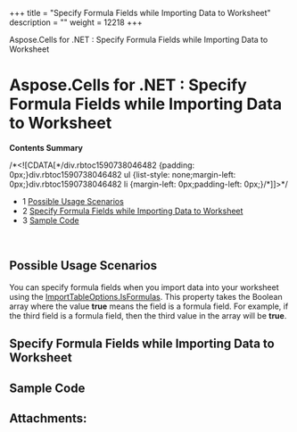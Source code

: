 +++
title = "Specify Formula Fields while Importing Data to Worksheet" 
description = "" 
weight = 12218 
+++

Aspose.Cells for .NET : Specify Formula Fields while Importing Data to Worksheet  

# Aspose.Cells for .NET : Specify Formula Fields while Importing Data to Worksheet


**Contents Summary**

/\*<!\[CDATA\[\*/div.rbtoc1590738046482 {padding: 0px;}div.rbtoc1590738046482 ul {list-style: none;margin-left: 0px;}div.rbtoc1590738046482 li {margin-left: 0px;padding-left: 0px;}/\*\]\]>\*/

*   1 [Possible Usage Scenarios](#SpecifyFormulaFieldswhileImportingDatatoWorksheet-PossibleUsageScenarios)
*   2 [Specify Formula Fields while Importing Data to Worksheet](#SpecifyFormulaFieldswhileImportingDatatoWorksheet-SpecifyFormulaFieldswhileImportingDatatoWorksheet)
*   3 [Sample Code](#SpecifyFormulaFieldswhileImportingDatatoWorksheet-SampleCode)

 

## Possible Usage Scenarios

You can specify formula fields when you import data into your worksheet using the [ImportTableOptions.IsFormulas](https://apireference.aspose.com/net/cells/aspose.cells/importtableoptions/properties/isformulas). This property takes the Boolean array where the value **true** means the field is a formula field. For example, if the third field is a formula field, then the third value in the array will be **true**.

## Specify Formula Fields while Importing Data to Worksheet



## Sample Code

## Attachments:


